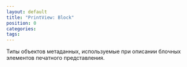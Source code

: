 ```yaml
---
layout: default
title: "PrintView: Block"
position: 0
categories: 
tags: 
---
```


Типы объектов метаданных, используемые при описании блочных элементов печатного представления.

    

      